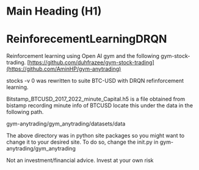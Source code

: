 # Main Heading (H1)
# ReinforecementLearningDRQN

Reinforcement learning using Open AI gym and the following gym-stock-trading.
[https://github.com/duhfrazee/gym-stock-trading](https://github.com/AminHP/gym-anytrading)

stocks -v 0 was rewritten to suite BTC-USD with DRQN refinforcement learning.


Bitstamp_BTCUSD_2017_2022_minute_Capital.h5  is a file obtained from bistamp recording minute info of BTCUSD
locate this under the data in the following path. 

gym-anytrading/gym_anytrading/datasets/data


The above directory was in python site packages so you might want to change it to your desired site. 
To do so, change the init.py in gym-anytrading/gym_anytrading


Not an investment/financial advice. Invest at your own risk

